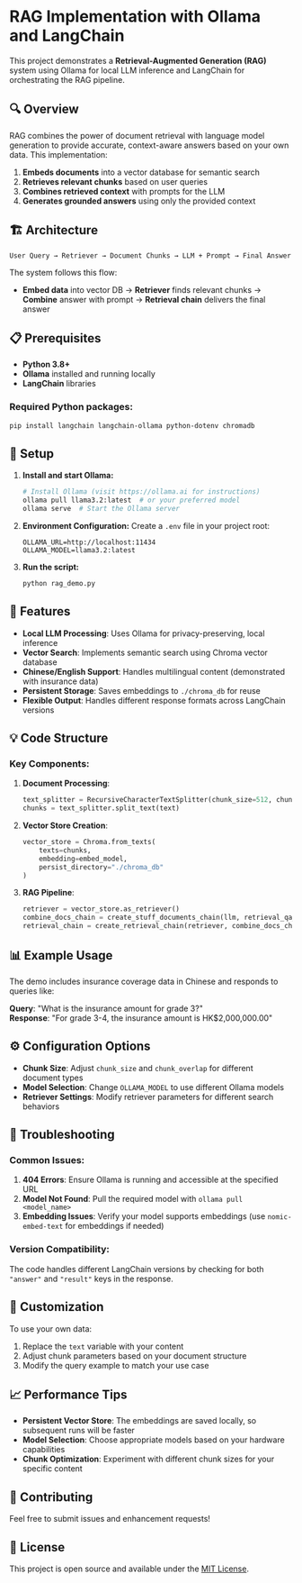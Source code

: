 # RAG Implementation with Ollama and LangChain

This project demonstrates a **Retrieval-Augmented Generation (RAG)** system using Ollama for local LLM inference and LangChain for orchestrating the RAG pipeline.

## 🔍 Overview

RAG combines the power of document retrieval with language model generation to provide accurate, context-aware answers based on your own data. This implementation:

1. **Embeds documents** into a vector database for semantic search
2. **Retrieves relevant chunks** based on user queries  
3. **Combines retrieved context** with prompts for the LLM
4. **Generates grounded answers** using only the provided context

## 🏗️ Architecture

```
User Query → Retriever → Document Chunks → LLM + Prompt → Final Answer
```

The system follows this flow:
- **Embed data** into vector DB → **Retriever** finds relevant chunks → **Combine** answer with prompt → **Retrieval chain** delivers the final answer

## 📋 Prerequisites

- **Python 3.8+**
- **Ollama** installed and running locally
- **LangChain** libraries

### Required Python packages:
```bash
pip install langchain langchain-ollama python-dotenv chromadb
```

## 🚀 Setup

1. **Install and start Ollama:**
   ```bash
   # Install Ollama (visit https://ollama.ai for instructions)
   ollama pull llama3.2:latest  # or your preferred model
   ollama serve  # Start the Ollama server
   ```

2. **Environment Configuration:**
   Create a `.env` file in your project root:
   ```env
   OLLAMA_URL=http://localhost:11434
   OLLAMA_MODEL=llama3.2:latest
   ```

3. **Run the script:**
   ```bash
   python rag_demo.py
   ```

## 🎯 Features

- **Local LLM Processing**: Uses Ollama for privacy-preserving, local inference
- **Vector Search**: Implements semantic search using Chroma vector database  
- **Chinese/English Support**: Handles multilingual content (demonstrated with insurance data)
- **Persistent Storage**: Saves embeddings to `./chroma_db` for reuse
- **Flexible Output**: Handles different response formats across LangChain versions

## 💡 Code Structure

### Key Components:

1. **Document Processing**:
   ```python
   text_splitter = RecursiveCharacterTextSplitter(chunk_size=512, chunk_overlap=128)
   chunks = text_splitter.split_text(text)
   ```

2. **Vector Store Creation**:
   ```python
   vector_store = Chroma.from_texts(
       texts=chunks,
       embedding=embed_model,
       persist_directory="./chroma_db"
   )
   ```

3. **RAG Pipeline**:
   ```python
   retriever = vector_store.as_retriever()
   combine_docs_chain = create_stuff_documents_chain(llm, retrieval_qa_chat_prompt)
   retrieval_chain = create_retrieval_chain(retriever, combine_docs_chain)
   ```

## 📊 Example Usage

The demo includes insurance coverage data in Chinese and responds to queries like:

**Query**: "What is the insurance amount for grade 3?"  
**Response**: "For grade 3-4, the insurance amount is HK$2,000,000.00"

## ⚙️ Configuration Options

- **Chunk Size**: Adjust `chunk_size` and `chunk_overlap` for different document types
- **Model Selection**: Change `OLLAMA_MODEL` to use different Ollama models
- **Retriever Settings**: Modify retriever parameters for different search behaviors

## 🐛 Troubleshooting

### Common Issues:

1. **404 Errors**: Ensure Ollama is running and accessible at the specified URL
2. **Model Not Found**: Pull the required model with `ollama pull <model_name>`  
3. **Embedding Issues**: Verify your model supports embeddings (use `nomic-embed-text` for embeddings if needed)

### Version Compatibility:
The code handles different LangChain versions by checking for both `"answer"` and `"result"` keys in the response.

## 🔧 Customization

To use your own data:
1. Replace the `text` variable with your content
2. Adjust chunk parameters based on your document structure  
3. Modify the query example to match your use case

## 📈 Performance Tips

- **Persistent Vector Store**: The embeddings are saved locally, so subsequent runs will be faster
- **Model Selection**: Choose appropriate models based on your hardware capabilities
- **Chunk Optimization**: Experiment with different chunk sizes for your specific content

## 🤝 Contributing

Feel free to submit issues and enhancement requests!

## 📄 License

This project is open source and available under the [MIT License](LICENSE).